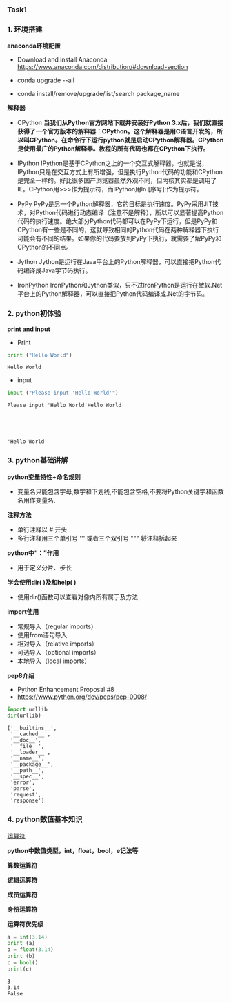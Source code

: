 
### Task1

### 1. 环境搭建

**anaconda环境配置**

- Download and install Anaconda
https://www.anaconda.com/distribution/#download-section

- conda upgrade --all

- conda install/remove/upgrade/list/search package_name

**解释器**

- CPython
**当我们从Python官方网站下载并安装好Python 3.x后，我们就直接获得了一个官方版本的解释器：CPython。这个解释器是用C语言开发的，所以叫CPython。在命令行下运行python就是启动CPython解释器。CPython是使用最广的Python解释器。教程的所有代码也都在CPython下执行。**

- IPython
IPython是基于CPython之上的一个交互式解释器，也就是说，IPython只是在交互方式上有所增强，但是执行Python代码的功能和CPython是完全一样的。好比很多国产浏览器虽然外观不同，但内核其实都是调用了IE。CPython用>>>作为提示符，而IPython用In [序号]:作为提示符。

- PyPy
PyPy是另一个Python解释器，它的目标是执行速度。PyPy采用JIT技术，对Python代码进行动态编译（注意不是解释），所以可以显著提高Python代码的执行速度。绝大部分Python代码都可以在PyPy下运行，但是PyPy和CPython有一些是不同的，这就导致相同的Python代码在两种解释器下执行可能会有不同的结果。如果你的代码要放到PyPy下执行，就需要了解PyPy和CPython的不同点。

- Jython
Jython是运行在Java平台上的Python解释器，可以直接把Python代码编译成Java字节码执行。

- IronPython
IronPython和Jython类似，只不过IronPython是运行在微软.Net平台上的Python解释器，可以直接把Python代码编译成.Net的字节码。

### 2. python初体验
**print and input**
- Print


```python
print ("Hello World")
```

    Hello World


- input


```python
input ("Please input 'Hello World'")
```

    Please input 'Hello World'Hello World





    'Hello World'



### 3. python基础讲解

**python变量特性+命名规则**
- 变量名只能包含字母,数字和下划线,不能包含空格,不要将Python关键字和函数名用作变量名.

**注释方法**
- 单行注释以 # 开头
- 多行注释用三个单引号 ''' 或者三个双引号 """ 将注释括起来

**python中“：”作用**
- 用于定义分片、步长

**学会使用dir( )及和help( )**
- 使用dir()函数可以查看对像内所有属于及方法

**import使用**
- 常规导入（regular imports）
- 使用from语句导入
- 相对导入（relative imports）
- 可选导入（optional imports）
- 本地导入（local imports）

**pep8介绍**
- Python Enhancement Proposal #8
- https://www.python.org/dev/peps/pep-0008/


```python
import urllib
dir(urllib)
```




    ['__builtins__',
     '__cached__',
     '__doc__',
     '__file__',
     '__loader__',
     '__name__',
     '__package__',
     '__path__',
     '__spec__',
     'error',
     'parse',
     'request',
     'response']



### 4. python数值基本知识
[运算符](https://www.runoob.com/python/python-operators.html)

**python中数值类型，int，float，bool，e记法等**

**算数运算符**

**逻辑运算符**

**成员运算符**

**身份运算符**

**运算符优先级**


```python
a = int(3.14)
print (a)
b = float(3.14) 
print (b)
c = bool()
print(c)
```

    3
    3.14
    False

